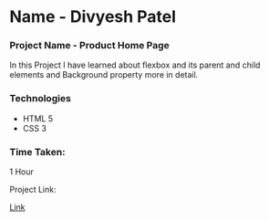 # Name - Divyesh Patel

### Project Name - Product Home Page
In this Project I have learned about flexbox and its parent and child elements and Background property more in detail.

### Technologies
- HTML 5
- CSS 3

### Time Taken:
 1 Hour
 
 Project Link:
  
  [Link](https://developerlandingpage.vercel.app)
